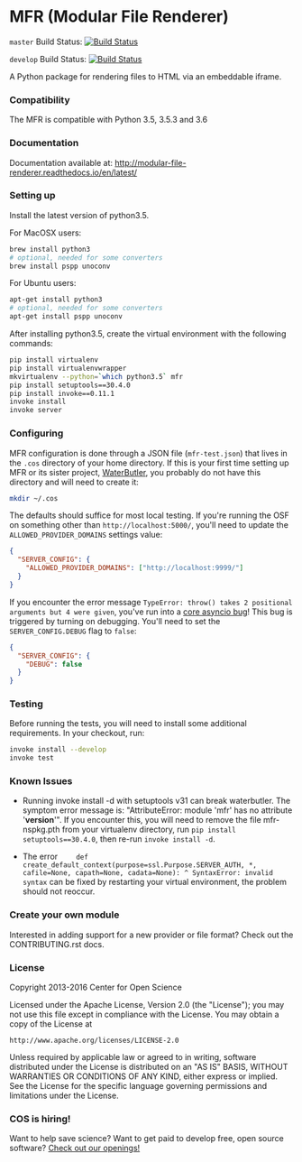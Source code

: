 # MFR (Modular File Renderer)

`master` Build Status: [![Build Status](https://travis-ci.org/CenterForOpenScience/modular-file-renderer.svg?branch=master)](https://travis-ci.org/CenterForOpenScience/modular-file-renderer)

`develop` Build Status: [![Build Status](https://travis-ci.org/CenterForOpenScience/modular-file-renderer.svg?branch=develop)](https://travis-ci.org/CenterForOpenScience/modular-file-renderer)

A Python package for rendering files to HTML via an embeddable iframe.

### Compatibility

The MFR is compatible with Python 3.5, 3.5.3 and 3.6 


### Documentation

Documentation available at: http://modular-file-renderer.readthedocs.io/en/latest/

### Setting up

Install the latest version of python3.5.

For MacOSX users:

```bash
brew install python3
# optional, needed for some converters
brew install pspp unoconv
```
For Ubuntu users:

```bash
apt-get install python3
# optional, needed for some converters
apt-get install pspp unoconv
```

After installing python3.5, create the virtual environment with the following commands:

```bash
pip install virtualenv
pip install virtualenvwrapper
mkvirtualenv --python=`which python3.5` mfr
pip install setuptools==30.4.0
pip install invoke==0.11.1
invoke install
invoke server
```

### Configuring

MFR configuration is done through a JSON file (`mfr-test.json`) that lives in the `.cos` directory of your home directory.  If this is your first time setting up MFR or its sister project, [WaterButler](https://github.com/CenterForOpenScience/waterbutler/), you probably do not have this directory and will need to create it:

```bash
mkdir ~/.cos
```

The defaults should suffice for most local testing.  If you're running the OSF on something other than `http://localhost:5000/`, you'll need to update the `ALLOWED_PROVIDER_DOMAINS` settings value:

```json
{
  "SERVER_CONFIG": {
    "ALLOWED_PROVIDER_DOMAINS": ["http://localhost:9999/"]
  }
}
```

If you encounter the error message `TypeError: throw() takes 2 positional arguments but 4 were given`, you've run into a [core asyncio bug](https://bugs.python.org/issue25394)!  This bug is triggered by turning on debugging. You'll need to set the `SERVER_CONFIG.DEBUG` flag to `false`:

```json
{
  "SERVER_CONFIG": {
    "DEBUG": false
  }
}
```

### Testing

Before running the tests, you will need to install some additional requirements. In your checkout, run:

```bash
invoke install --develop
invoke test
```

### Known Issues

 - Running invoke install -d with setuptools v31 can break waterbutler.  The symptom error message is: "AttributeError:
module 'mfr' has no attribute '__version__'".  If you encounter this, you will need to remove the file
mfr-nspkg.pth from your virtualenv directory, run `pip install setuptools==30.4.0`, then re-run `invoke install -d`.

- The error `    def create_default_context(purpose=ssl.Purpose.SERVER_AUTH, *, cafile=None, capath=None, cadata=None):
                                                                 ^
SyntaxError: invalid syntax` can be fixed by restarting your virtual environment, the problem should not reoccur. 


### Create your own module

Interested in adding support for a new provider or file format? Check out the CONTRIBUTING.rst docs.

### License

Copyright 2013-2016 Center for Open Science

Licensed under the Apache License, Version 2.0 (the "License");
you may not use this file except in compliance with the License.
You may obtain a copy of the License at

    http://www.apache.org/licenses/LICENSE-2.0

Unless required by applicable law or agreed to in writing, software
distributed under the License is distributed on an "AS IS" BASIS,
WITHOUT WARRANTIES OR CONDITIONS OF ANY KIND, either express or implied.
See the License for the specific language governing permissions and
limitations under the License.

### COS is hiring!

Want to help save science? Want to get paid to develop free, open source software? [Check out our openings!](https://cos.io/jobs/)
